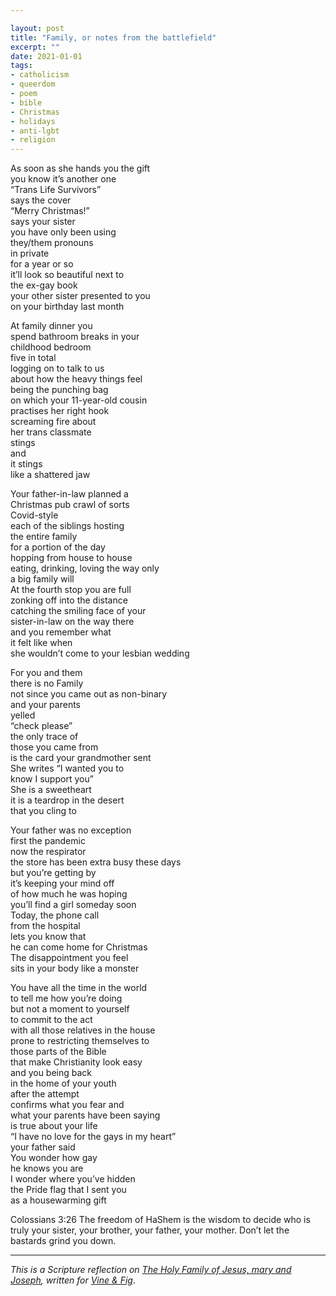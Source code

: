 ```yaml
---

layout: post
title: "Family, or notes from the battlefield"
excerpt: ""
date: 2021-01-01 
tags:
- catholicism
- queerdom
- poem
- bible
- Christmas
- holidays
- anti-lgbt
- religion
---
```

As soon as she hands you the gift  
you know it’s another one  
“Trans Life Survivors”  
says the cover  
“Merry Christmas!”  
says your sister  
you have only been using  
they/them pronouns  
in private  
for a year or so  
it’ll look so beautiful next to  
the ex-gay book  
your other sister presented to you  
on your birthday last month  

At family dinner you  
spend bathroom breaks in your  
childhood bedroom  
five in total  
logging on to talk to us  
about how the heavy things feel  
being the punching bag  
on which your 11-year-old cousin  
practises her right hook  
screaming fire about  
her trans classmate  
stings  
and  
it stings  
like a shattered jaw  

Your father-in-law planned a  
Christmas pub crawl of sorts  
Covid-style  
each of the siblings hosting  
the entire family  
for a portion of the day  
hopping from house to house  
eating, drinking, loving the way only  
a big family will  
At the fourth stop you are full  
zonking off into the distance  
catching the smiling face of your  
sister-in-law on the way there  
and you remember what  
it felt like when  
she wouldn’t come to
your lesbian wedding  

For you and them  
there is no Family  
not since you came out as non-binary  
and your parents  
yelled  
“check please”  
the only trace of  
those you came from  
is the card your grandmother sent  
She writes “I wanted you to  
know I support you”  
She is a sweetheart  
it is a teardrop in the desert  
that you cling to  

Your father was no exception  
first the pandemic  
now the respirator  
the store has been extra busy these days  
but you’re getting by  
it’s keeping your mind off  
of how much he was hoping  
you’ll find a girl someday soon  
Today, the phone call  
from the hospital  
lets you know that  
he can come home for Christmas  
The disappointment you feel  
sits in your body like a monster  

You have all the time in the world  
to tell me how you’re doing  
but not a moment to yourself  
to commit to the act  
with all those relatives in the house  
prone to restricting themselves to  
those parts of the Bible  
that make Christianity look easy  
and you being back  
in the home of your youth  
after the attempt  
confirms what you fear and  
what your parents have been saying  
is true about your life  
“I have no love for the gays in my heart”  
your father said  
You wonder how gay  
he knows you are  
I wonder where you’ve hidden  
the Pride flag that I sent you  
as a housewarming gift  

Colossians 3:26 The freedom of HaShem is the wisdom to decide who is truly your sister, your brother, your father, your mother. Don’t let the bastards grind you down.   

----

_This is a Scripture reflection on [The Holy Family of Jesus, mary and Joseph](https://bible.usccb.org/bible/readings/122720.cfm), written for [Vine & Fig](https://vineandfig.co/)_.